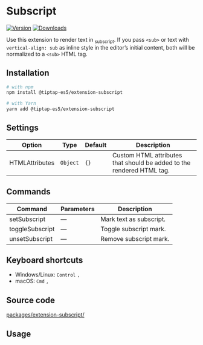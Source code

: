 # Subscript

[![Version](https://img.shields.io/npm/v/@tiptap-es5/extension-subscript.svg?label=version)](https://www.npmjs.com/package/@tiptap-es5/extension-subscript)
[![Downloads](https://img.shields.io/npm/dm/@tiptap-es5/extension-subscript.svg)](https://npmcharts.com/compare/@tiptap-es5/extension-subscript?minimal=true)

Use this extension to render text in <sub>subscript</sub>. If you pass `<sub>` or text with `vertical-align: sub` as inline style in the editor’s initial content, both will be normalized to a `<sub>` HTML tag.

## Installation

```bash
# with npm
npm install @tiptap-es5/extension-subscript

# with Yarn
yarn add @tiptap-es5/extension-subscript
```

## Settings

| Option         | Type     | Default | Description                                                           |
| -------------- | -------- | ------- | --------------------------------------------------------------------- |
| HTMLAttributes | `Object` | `{}`    | Custom HTML attributes that should be added to the rendered HTML tag. |

## Commands

| Command         | Parameters | Description             |
| --------------- | ---------- | ----------------------- |
| setSubscript    | —          | Mark text as subscript. |
| toggleSubscript | —          | Toggle subscript mark.  |
| unsetSubscript  | —          | Remove subscript mark.  |

## Keyboard shortcuts

- Windows/Linux: `Control`&nbsp;`,`
- macOS: `Cmd`&nbsp;`,`

## Source code

[packages/extension-subscript/](https://github.com/ueberdosis/tiptap/blob/main/packages/extension-subscript/)

## Usage

<demo name="Marks/Subscript" highlight="3-5,16,35" />
